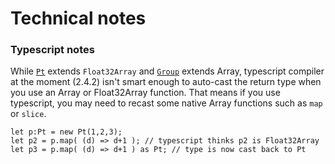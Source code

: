 # Technical notes

### Typescript notes
While [`Pt`](#pt_pt) extends `Float32Array` and [`Group`](#pt_group) extends Array, typescript compiler at the moment (2.4.2) isn't smart enough to auto-cast the return type when you use an Array or Float32Array function. That means if you use typescript, you may need to recast some native Array functions such as `map` or `slice`.

```
let p:Pt = new Pt(1,2,3);
let p2 = p.map( (d) => d+1 ); // typescript thinks p2 is Float32Array
let p3 = p.map( (d) => d+1 ) as Pt; // type is now cast back to Pt
```